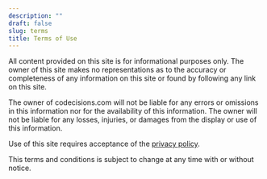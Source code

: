 ```yaml
---
description: ""
draft: false
slug: terms
title: Terms of Use
---
```



All content provided on this site is for informational purposes only. The owner of this site makes no representations as to the accuracy or completeness of any information on this site or found by following any link on this site.

The owner of codecisions.com will not be liable for any errors or omissions in this information nor for the availability of this information. The owner will not be liable for any losses, injuries, or damages from the display or use of this information.

Use of this site requires acceptance of the [privacy policy](/page/privacy).

This terms and conditions is subject to change at any time with or without notice.


